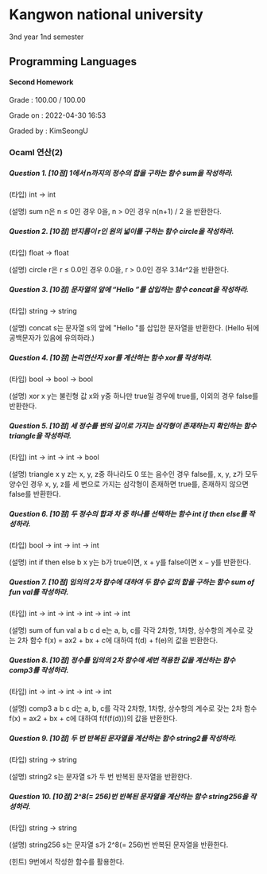 # Kangwon national university

3nd year 1nd semester

## Programming Languages
#### Second Homework
Grade : 100.00 / 100.00

Grade on : 2022-04-30 16:53

Graded by	: KimSeongU

### Ocaml 연산(2)

##### Question 1. [10점] 1에서 n까지의 정수의 합을 구하는 함수 sum을 작성하라.

(타입) int -> int

(설명) sum n은 n ≤ 0인 경우 0을, n > 0인 경우 n(n+1) / 2 을 반환한다.



##### Question 2. [10점] 반지름이 r인 원의 넓이를 구하는 함수 circle을 작성하라.

(타입) float -> float

(설명) circle r은 r ≤ 0.0인 경우 0.0을, r > 0.0인 경우 3.14r^2을 반환한다.



##### Question 3. [10점] 문자열의 앞에 “Hello ”를 삽입하는 함수 concat을 작성하라.

(타입) string -> string

(설명) concat s는 문자열 s의 앞에 "Hello "를 삽입한 문자열을 반환한다. (Hello 뒤에 공백문자가 있음에 유의하라.)



##### Question 4. [10점] 논리연산자 xor를 계산하는 함수 xor를 작성하라.

(타입) bool -> bool -> bool

(설명) xor x y는 불린형 값 x와 y중 하나만 true일 경우에 true를, 이외의 경우 false를 반환한다.



##### Question 5. [10점] 세 정수를 변의 길이로 가지는 삼각형이 존재하는지 확인하는 함수 triangle을 작성하라.

(타입) int -> int -> int -> bool

(설명) triangle x y z는 x, y, z중 하나라도 0 또는 음수인 경우 false를, x, y, z가 모두 양수인 경우 x, y, z를 세 변으로 가지는 삼각형이 존재하면 true를, 존재하지 않으면 false를 반환한다.



##### Question 6. [10점] 두 정수의 합과 차 중 하나를 선택하는 함수 int if then else를 작성하라.

(타입) bool -> int -> int -> int

(설명) int if then else b x y는 b가 true이면, x + y를 false이면 x − y를 반환한다.



##### Question 7. [10점] 임의의 2차 함수에 대하여 두 함수 값의 합을 구하는 함수 sum of fun val를 작성하라.

(타입) int -> int -> int -> int -> int -> int

(설명) sum of fun val a b c d e는 a, b, c를 각각 2차항, 1차항, 상수항의 계수로 갖는 2차 함수 f(x) = ax2 + bx + c에 대하여 f(d) + f(e)의 값을 반환한다.



##### Question 8. [10점] 정수를 임의의 2차 함수에 세번 적용한 값을 계산하는 함수 comp3를 작성하라.

(타입) int -> int -> int -> int -> int

(설명) comp3 a b c d는 a, b, c를 각각 2차항, 1차항, 상수항의 계수로 갖는 2차 함수 f(x) = ax2 + bx + c에 대하여 f(f(f(d)))의 값을 반환한다.



##### Question 9. [10점] 두 번 반복된 문자열을 계산하는 함수 string2를 작성하라.

(타입) string -> string

(설명) string2 s는 문자열 s가 두 번 반복된 문자열을 반환한다.



##### Question 10. [10점] 2^8(= 256)번 반복된 문자열을 계산하는 함수 string256을 작성하라.

(타입) string -> string

(설명) string256 s는 문자열 s가 2^8(= 256)번 반복된 문자열을 반환한다.

(힌트) 9번에서 작성한 함수를 활용한다.
